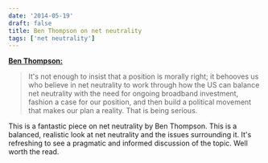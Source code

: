```yaml
---
date: '2014-05-19'
draft: false
title: Ben Thompson on net neutrality
tags: ['net neutrality']
---
```


**[Ben Thompson:](http://stratechery.com/2014/net-neutrality-wake-call)**

> It's not enough to insist that a position is morally right; it behooves us who believe in net neutrality to work through how the US can balance net neutrality with the need for ongoing broadband investment, fashion a case for our position, and then build a political movement that makes our plan a reality. That is being serious.<!-- excerpt -->

This is a fantastic piece on net neutrality by Ben Thompson. This is a balanced, realistic look at net neutrality and the issues surrounding it. It's refreshing to see a pragmatic and informed discussion of the topic. Well worth the read.
